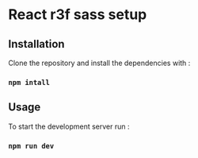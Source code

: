 # React r3f sass setup

## Installation

Clone the repository and install the dependencies with :

### `npm intall`

## Usage

To start the development server run :

### `npm run dev`
